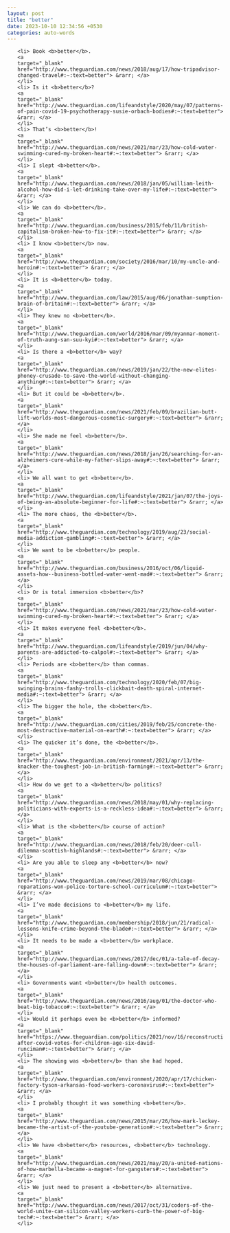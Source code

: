 ```yaml
---
layout: post
title: "better"
date: 2023-10-10 12:34:56 +0530
categories: auto-words
---
```

<ol>

    <li> Book <b>better</b>.
    <a 
    target="_blank" 
    href="http://www.theguardian.com/news/2018/aug/17/how-tripadvisor-changed-travel#:~:text=better"> &rarr; </a>
    </li>
    <li> Is it <b>better</b>?
    <a 
    target="_blank" 
    href="http://www.theguardian.com/lifeandstyle/2020/may/07/patterns-of-pain-covid-19-psychotherapy-susie-orbach-bodies#:~:text=better"> &rarr; </a>
    </li>
    <li> That’s <b>better</b>!
    <a 
    target="_blank" 
    href="http://www.theguardian.com/news/2021/mar/23/how-cold-water-swimming-cured-my-broken-heart#:~:text=better"> &rarr; </a>
    </li>
    <li> I slept <b>better</b>.
    <a 
    target="_blank" 
    href="http://www.theguardian.com/news/2018/jan/05/william-leith-alcohol-how-did-i-let-drinking-take-over-my-life#:~:text=better"> &rarr; </a>
    </li>
    <li> We can do <b>better</b>.
    <a 
    target="_blank" 
    href="http://www.theguardian.com/business/2015/feb/11/british-capitalism-broken-how-to-fix-it#:~:text=better"> &rarr; </a>
    </li>
    <li> I know <b>better</b> now.
    <a 
    target="_blank" 
    href="http://www.theguardian.com/society/2016/mar/10/my-uncle-and-heroin#:~:text=better"> &rarr; </a>
    </li>
    <li> It is <b>better</b> today.
    <a 
    target="_blank" 
    href="http://www.theguardian.com/law/2015/aug/06/jonathan-sumption-brain-of-britain#:~:text=better"> &rarr; </a>
    </li>
    <li> They knew no <b>better</b>.
    <a 
    target="_blank" 
    href="http://www.theguardian.com/world/2016/mar/09/myanmar-moment-of-truth-aung-san-suu-kyi#:~:text=better"> &rarr; </a>
    </li>
    <li> Is there a <b>better</b> way?
    <a 
    target="_blank" 
    href="http://www.theguardian.com/news/2019/jan/22/the-new-elites-phoney-crusade-to-save-the-world-without-changing-anything#:~:text=better"> &rarr; </a>
    </li>
    <li> But it could be <b>better</b>.
    <a 
    target="_blank" 
    href="http://www.theguardian.com/news/2021/feb/09/brazilian-butt-lift-worlds-most-dangerous-cosmetic-surgery#:~:text=better"> &rarr; </a>
    </li>
    <li> She made me feel <b>better</b>.
    <a 
    target="_blank" 
    href="http://www.theguardian.com/news/2018/jan/26/searching-for-an-alzheimers-cure-while-my-father-slips-away#:~:text=better"> &rarr; </a>
    </li>
    <li> We all want to get <b>better</b>.
    <a 
    target="_blank" 
    href="http://www.theguardian.com/lifeandstyle/2021/jan/07/the-joys-of-being-an-absolute-beginner-for-life#:~:text=better"> &rarr; </a>
    </li>
    <li> The more chaos, the <b>better</b>.
    <a 
    target="_blank" 
    href="http://www.theguardian.com/technology/2019/aug/23/social-media-addiction-gambling#:~:text=better"> &rarr; </a>
    </li>
    <li> We want to be <b>better</b> people.
    <a 
    target="_blank" 
    href="http://www.theguardian.com/business/2016/oct/06/liquid-assets-how--business-bottled-water-went-mad#:~:text=better"> &rarr; </a>
    </li>
    <li> Or is total immersion <b>better</b>?
    <a 
    target="_blank" 
    href="http://www.theguardian.com/news/2021/mar/23/how-cold-water-swimming-cured-my-broken-heart#:~:text=better"> &rarr; </a>
    </li>
    <li> It makes everyone feel <b>better</b>.
    <a 
    target="_blank" 
    href="http://www.theguardian.com/lifeandstyle/2019/jun/04/why-parents-are-addicted-to-calpol#:~:text=better"> &rarr; </a>
    </li>
    <li> Periods are <b>better</b> than commas.
    <a 
    target="_blank" 
    href="http://www.theguardian.com/technology/2020/feb/07/big-swinging-brains-fashy-trolls-clickbait-death-spiral-internet-media#:~:text=better"> &rarr; </a>
    </li>
    <li> The bigger the hole, the <b>better</b>.
    <a 
    target="_blank" 
    href="http://www.theguardian.com/cities/2019/feb/25/concrete-the-most-destructive-material-on-earth#:~:text=better"> &rarr; </a>
    </li>
    <li> The quicker it’s done, the <b>better</b>.
    <a 
    target="_blank" 
    href="http://www.theguardian.com/environment/2021/apr/13/the-knacker-the-toughest-job-in-british-farming#:~:text=better"> &rarr; </a>
    </li>
    <li> How do we get to a <b>better</b> politics?
    <a 
    target="_blank" 
    href="http://www.theguardian.com/news/2018/may/01/why-replacing-politicians-with-experts-is-a-reckless-idea#:~:text=better"> &rarr; </a>
    </li>
    <li> What is the <b>better</b> course of action?
    <a 
    target="_blank" 
    href="http://www.theguardian.com/news/2018/feb/20/deer-cull-dilemma-scottish-highlands#:~:text=better"> &rarr; </a>
    </li>
    <li> Are you able to sleep any <b>better</b> now?
    <a 
    target="_blank" 
    href="http://www.theguardian.com/news/2019/mar/08/chicago-reparations-won-police-torture-school-curriculum#:~:text=better"> &rarr; </a>
    </li>
    <li> I’ve made decisions to <b>better</b> my life.
    <a 
    target="_blank" 
    href="http://www.theguardian.com/membership/2018/jun/21/radical-lessons-knife-crime-beyond-the-blade#:~:text=better"> &rarr; </a>
    </li>
    <li> It needs to be made a <b>better</b> workplace.
    <a 
    target="_blank" 
    href="http://www.theguardian.com/news/2017/dec/01/a-tale-of-decay-the-houses-of-parliament-are-falling-down#:~:text=better"> &rarr; </a>
    </li>
    <li> Governments want <b>better</b> health outcomes.
    <a 
    target="_blank" 
    href="http://www.theguardian.com/news/2016/aug/01/the-doctor-who-beat-big-tobacco#:~:text=better"> &rarr; </a>
    </li>
    <li> Would it perhaps even be <b>better</b> informed?
    <a 
    target="_blank" 
    href="https://www.theguardian.com/politics/2021/nov/16/reconstruction-after-covid-votes-for-children-age-six-david-runciman#:~:text=better"> &rarr; </a>
    </li>
    <li> The showing was <b>better</b> than she had hoped.
    <a 
    target="_blank" 
    href="http://www.theguardian.com/environment/2020/apr/17/chicken-factory-tyson-arkansas-food-workers-coronavirus#:~:text=better"> &rarr; </a>
    </li>
    <li> I probably thought it was something <b>better</b>.
    <a 
    target="_blank" 
    href="http://www.theguardian.com/news/2015/mar/26/how-mark-leckey-became-the-artist-of-the-youtube-generation#:~:text=better"> &rarr; </a>
    </li>
    <li> We have <b>better</b> resources, <b>better</b> technology.
    <a 
    target="_blank" 
    href="http://www.theguardian.com/news/2021/may/20/a-united-nations-of-how-marbella-became-a-magnet-for-gangsters#:~:text=better"> &rarr; </a>
    </li>
    <li> We just need to present a <b>better</b> alternative.
    <a 
    target="_blank" 
    href="http://www.theguardian.com/news/2017/oct/31/coders-of-the-world-unite-can-silicon-valley-workers-curb-the-power-of-big-tech#:~:text=better"> &rarr; </a>
    </li>